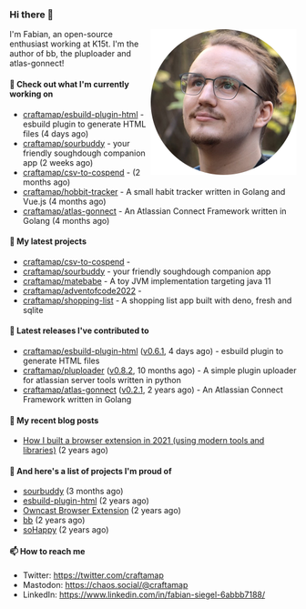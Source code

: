 ### Hi there 👋

<img src="https://raw.githubusercontent.com/craftamap/craftamap/master/assets/profile_picture.png" align="right" width="256"/>

I'm Fabian, an open-source enthusiast working at K15t. I'm the author of bb, the pluploader and atlas-gonnect!

#### 👷 Check out what I'm currently working on

- [craftamap/esbuild-plugin-html](https://github.com/craftamap/esbuild-plugin-html) - esbuild plugin to generate HTML files (4 days ago)
- [craftamap/sourbuddy](https://github.com/craftamap/sourbuddy) - your friendly soughdough companion app (2 weeks ago)
- [craftamap/csv-to-cospend](https://github.com/craftamap/csv-to-cospend) -  (2 months ago)
- [craftamap/hobbit-tracker](https://github.com/craftamap/hobbit-tracker) - A small habit tracker written in Golang and Vue.js (4 months ago)
- [craftamap/atlas-gonnect](https://github.com/craftamap/atlas-gonnect) - An Atlassian Connect Framework written in Golang (4 months ago)

#### 🌱 My latest projects

- [craftamap/csv-to-cospend](https://github.com/craftamap/csv-to-cospend) - 
- [craftamap/sourbuddy](https://github.com/craftamap/sourbuddy) - your friendly soughdough companion app
- [craftamap/matebabe](https://github.com/craftamap/matebabe) - A toy JVM implementation targeting java 11
- [craftamap/adventofcode2022](https://github.com/craftamap/adventofcode2022) - 
- [craftamap/shopping-list](https://github.com/craftamap/shopping-list) - A shopping list app built with deno, fresh and sqlite

#### 🔭 Latest releases I've contributed to

- [craftamap/esbuild-plugin-html](https://github.com/craftamap/esbuild-plugin-html) ([v0.6.1](https://github.com/craftamap/esbuild-plugin-html/releases/tag/v0.6.1), 4 days ago) - esbuild plugin to generate HTML files
- [craftamap/pluploader](https://github.com/craftamap/pluploader) ([v0.8.2](https://github.com/craftamap/pluploader/releases/tag/v0.8.2), 10 months ago) - A simple plugin uploader for atlassian server tools written in python
- [craftamap/atlas-gonnect](https://github.com/craftamap/atlas-gonnect) ([v0.2.1](https://github.com/craftamap/atlas-gonnect/releases/tag/v0.2.1), 2 years ago) - An Atlassian Connect Framework written in Golang

#### 📜 My recent blog posts


- [How I built a browser extension in 2021 (using modern tools and libraries)](https://siegelfabian.de/posts/2021/02/how-i-built-a-browser-extension-in-2021/) (2 years ago)

#### 🦚 And here's a list of projects I'm proud of


- [sourbuddy](https://siegelfabian.de/projects/2023/sourbuddy/) (3 months ago)
- [esbuild-plugin-html](https://siegelfabian.de/projects/2021/esbuild-plugin-html/) (2 years ago)
- [Owncast Browser Extension](https://siegelfabian.de/projects/2021/owncast-browser-extension/) (2 years ago)
- [bb](https://siegelfabian.de/projects/2021/bb/) (2 years ago)
- [soHappy](https://siegelfabian.de/projects/2020/sohappy/) (2 years ago)

#### 📫 How to reach me

- Twitter: https://twitter.com/craftamap
- Mastodon: https://chaos.social/@craftamap
- LinkedIn: https://www.linkedin.com/in/fabian-siegel-6abbb7188/
